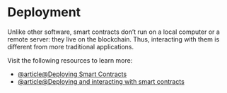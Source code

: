 # Deployment

Unlike other software, smart contracts don’t run on a local computer or a remote server: they live on the blockchain. Thus, interacting with them is different from more traditional applications.

Visit the following resources to learn more:

- [@article@Deploying Smart Contracts](https://ethereum.org/en/developers/docs/smart-contracts/deploying/)
- [@article@Deploying and interacting with smart contracts](https://docs.openzeppelin.com/learn/deploying-and-interacting)
